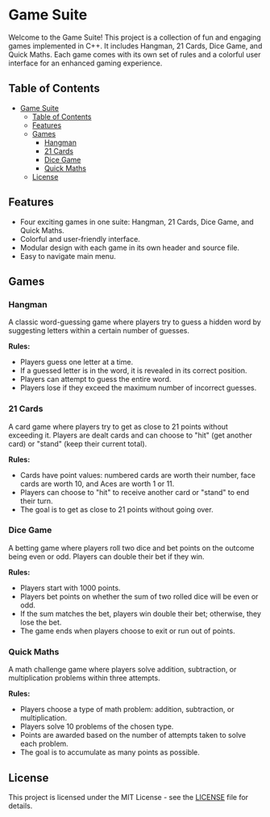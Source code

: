 # Game Suite

Welcome to the Game Suite! This project is a collection of fun and engaging games implemented in C++. It includes Hangman, 21 Cards, Dice Game, and Quick Maths. Each game comes with its own set of rules and a colorful user interface for an enhanced gaming experience.

## Table of Contents

- [Game Suite](#game-suite)
  - [Table of Contents](#table-of-contents)
  - [Features](#features)
  - [Games](#games)
    - [Hangman](#hangman)
    - [21 Cards](#21-cards)
    - [Dice Game](#dice-game)
    - [Quick Maths](#quick-maths)
  - [License](#license)

## Features

- Four exciting games in one suite: Hangman, 21 Cards, Dice Game, and Quick Maths.
- Colorful and user-friendly interface.
- Modular design with each game in its own header and source file.
- Easy to navigate main menu.

## Games

### Hangman

A classic word-guessing game where players try to guess a hidden word by suggesting letters within a certain number of guesses.

**Rules:**

- Players guess one letter at a time.
- If a guessed letter is in the word, it is revealed in its correct position.
- Players can attempt to guess the entire word.
- Players lose if they exceed the maximum number of incorrect guesses.

### 21 Cards

A card game where players try to get as close to 21 points without exceeding it. Players are dealt cards and can choose to "hit" (get another card) or "stand" (keep their current total).

**Rules:**

- Cards have point values: numbered cards are worth their number, face cards are worth 10, and Aces are worth 1 or 11.
- Players can choose to "hit" to receive another card or "stand" to end their turn.
- The goal is to get as close to 21 points without going over.

### Dice Game

A betting game where players roll two dice and bet points on the outcome being even or odd. Players can double their bet if they win.

**Rules:**

- Players start with 1000 points.
- Players bet points on whether the sum of two rolled dice will be even or odd.
- If the sum matches the bet, players win double their bet; otherwise, they lose the bet.
- The game ends when players choose to exit or run out of points.

### Quick Maths

A math challenge game where players solve addition, subtraction, or multiplication problems within three attempts.

**Rules:**

- Players choose a type of math problem: addition, subtraction, or multiplication.
- Players solve 10 problems of the chosen type.
- Points are awarded based on the number of attempts taken to solve each problem.
- The goal is to accumulate as many points as possible.

## License

This project is licensed under the MIT License - see the [LICENSE](LICENSE) file for details.
